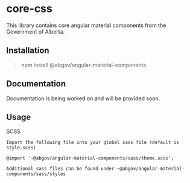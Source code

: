 # core-css

This library contains core angular material components from the Government of Alberta.

## Installation

> npm install @abgov/angular-material-components

## Documentation

Documentation is being worked on and will be provided soon.

## Usage

SCSS

```
Import the following file into your global sass file (default is style.scss)

@import '~@abgov/angular-material-components/sass/theme.scss';

Additional sass files can be found under ~@abgov/angular-material-components/sass/styles
```
